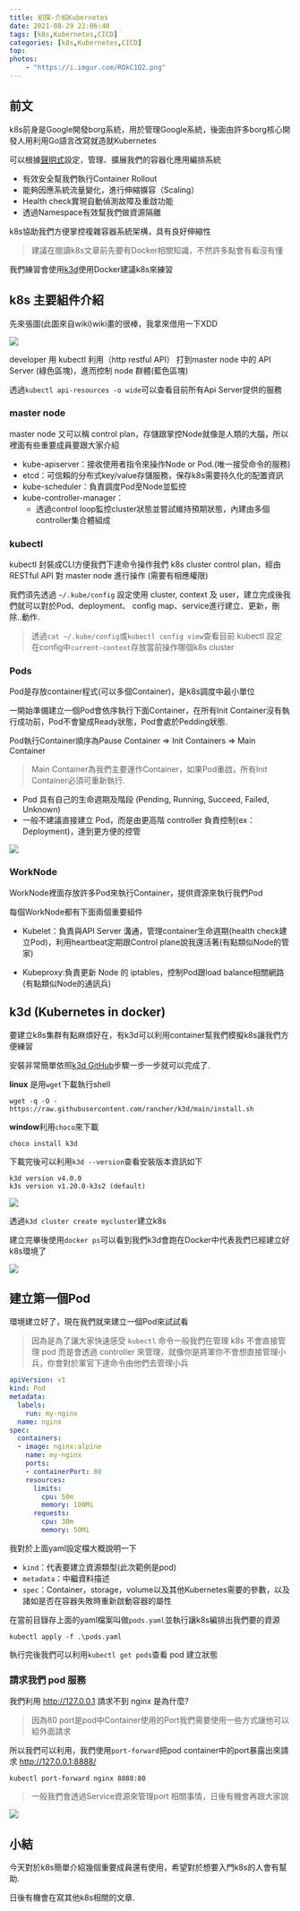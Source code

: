 ```yaml
---
title: 初探-介紹Kubernetes
date: 2021-08-29 22:06:40
tags: [k8s,Kubernetes,CICD]
categories: [k8s,Kubernetes,CICD]
top:
photos: 
    - "https://i.imgur.com/ROkC1Q2.png"
---
```


## 前文

k8s前身是Google開發borg系統，用於管理Google系統，後面由許多borg核心開發人用利用Go語言改寫就造就Kubernetes

可以根據[聲明式](https://zh.wikipedia.org/zh-hant/%E5%AE%A3%E5%91%8A%E5%BC%8F%E7%B7%A8%E7%A8%8B)設定，管理、擴展我們的容器化應用編排系統

* 有效安全幫我們執行Container Rollout
* 能夠因應系統流量變化，進行伸縮擴容（Scaling）
* Health check實現自動偵測故障及重啟功能
* 透過Namespace有效幫我們做資源隔離

k8s協助我們方便掌控複雜容器系統架構，具有良好伸縮性

> 建議在閱讀k8s文章前先要有Docker相關知識，不然許多點會有看沒有懂

我們練習會使用[k3d](https://github.com/rancher/k3d)使用Docker建議k8s來練習

## k8s 主要組件介紹

先來張圖(此圖來自wiki)wiki畫的很棒，我拿來借用一下XDD

![](https://i.imgur.com/r6gcJ8U.png)

developer 用 kubectl 利用（http restful API） 打到master node 中的 API Server (綠色區塊)，進而控制 node 群體(藍色區塊)

透過`kubectl api-resources -o wide`可以查看目前所有Api Server提供的服務

### master node

master node 又可以稱 control plan，存儲跟掌控Node就像是人類的大腦，所以裡面有些重要成員要跟大家介紹

* kube-apiserver：接收使用者指令來操作Node or Pod.(唯一接受命令的服務)
* etcd：可信賴的分布式key/value存儲服務，保存k8s需要持久化的配置資訊
* kube-scheduler：負責調度Pod至Node並監控
* kube-controller-manager：
  * 透過control loop監控cluster狀態並嘗試維持預期狀態，內建由多個controller集合體組成

### kubectl

kubectl 封裝成CLI方便我們下達命令操作我們 k8s cluster control plan，經由 RESTful API 對 master node 進行操作 (需要有相應權限)

我們須先透過 `~/.kube/config` 設定使用 cluster, context 及 user，建立完成後我們就可以對於Pod、deployment、 config map、service進行建立、更新，刪除..動作.

> 透過`cat ~/.kube/config`或`kubectl config view`查看目前 kubectl 設定
> 在config中`current-context`存放當前操作哪個k8s cluster

### Pods

Pod是存放container程式(可以多個Container)，是k8s調度中最小單位

一開始準備建立一個Pod會依序執行下面Container，在所有Init Container沒有執行成功前，Pod不會變成Ready狀態，Pod會處於Pedding狀態.

Pod執行Container順序為Pause Container => Init Containers => Main Container

> Main Container為我們主要運作Container，如果Pod重啟，所有Init Container必須可重新執行.

* Pod 具有自己的生命週期及階段 (Pending, Running, Succeed, Failed, Unknown)
* 一般不建議直接建立 Pod，而是由更高階 controller 負責控制(ex：Deployment)，達到更方便的控管

![](https://i.imgur.com/A8YNvJV.png)

### WorkNode

WorkNode裡面存放許多Pod來執行Container，提供資源來執行我們Pod

每個WorkNode都有下面兩個重要組件

* Kubelet：負責與API Server 溝通，管理container生命週期(health check建立Pod)，利用heartbeat定期跟Control plane說我還活著(有點類似Node的管家)

* Kubeproxy:負責更新 Node 的 iptables，控制Pod跟load balance相關網路(有點類似Node的通訊兵)

## k3d (Kubernetes in docker)

要建立k8s集群有點麻煩好在，有k3d可以利用container幫我們模擬k8s讓我們方便練習

安裝非常簡單依照[k3d GitHub](https://github.com/rancher/k3d)步驟一步一步就可以完成了.

**linux** 是用`wget`下載執行shell

`wget -q -O - https://raw.githubusercontent.com/rancher/k3d/main/install.sh`

**window**利用`choco`來下載

`choco install k3d`

下載完後可以利用`k3d --version`查看安裝版本資訊如下

```
k3d version v4.0.0
k3s version v1.20.0-k3s2 (default)
```

![](https://i.imgur.com/KBM6n39.png)

透過`k3d cluster create mycluster`建立k8s

建立完畢後使用`docker ps`可以看到我們k3d會跑在Docker中代表我們已經建立好k8s環境了

![](https://i.imgur.com/x9qzDfn.png)

## 建立第一個Pod

環境建立好了，現在我們就來建立一個Pod來試試看

> 因為是為了讓大家快速感受 `kubectl` 命令一般我們在管理 k8s 不會直接管理 pod 而是會透過 controller 來管理，就像你是將軍你不會想直接管理小兵，你會對於軍官下達命令由他們去管理小兵

```yml
apiVersion: v1
kind: Pod
metadata:
  labels:
    run: my-nginx
  name: nginx
spec:
  containers:
  - image: nginx:alpine
    name: my-nginx
    ports:
    - containerPort: 80
    resources:
      limits:
        cpu: 50m
        memory: 100Mi
      requests:
        cpu: 30m
        memory: 50Mi
```

我對於上面yaml設定檔大概說明一下

* `kind`：代表要建立資源類型(此次範例是pod)
* `metadata`：中繼資料描述
* `spec`：Container，storage，volume以及其他Kubernetes需要的參數，以及諸如是否在容器失敗時重新啟動容器的屬性

在當前目錄存上面的yaml檔案叫做`pods.yaml`並執行讓k8s編排出我們要的資源

```
kubectl apply -f .\pods.yaml
```

執行完後我們可以利用`kubectl get pods`查看 pod 建立狀態

### 請求我們 pod 服務

我們利用 http://127.0.0.1 請求不到 nginx 是為什麼?

> 因為80 port是pod中Container使用的Port我們需要使用一些方式讓他可以給外面請求

所以我們可以利用，我們使用`port-forward`把pod container中的port暴露出來請求 http://127.0.0.1:8888/

```k8s
kubectl port-forward nginx 8888:80
```

> 一般我們會透過Service資源來管理port 相關事情，日後有機會再跟大家說

![](https://i.imgur.com/2Ktnj3a.png)

## 小結

今天對於k8s簡單介紹幾個重要成員還有使用，希望對於想要入門k8s的人會有幫助.

日後有機會在寫其他k8s相關的文章.